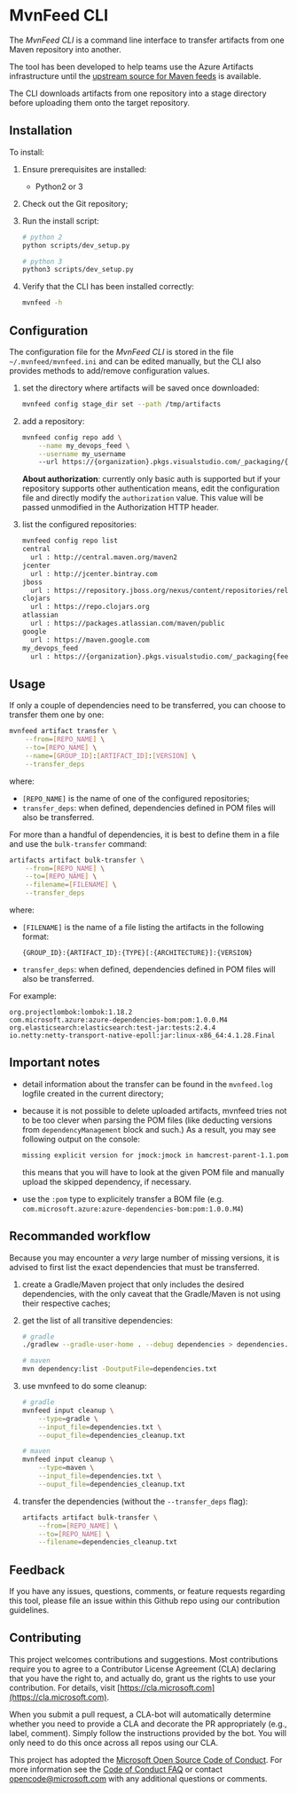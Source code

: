 # MvnFeed CLI

The _MvnFeed CLI_ is a command line interface to transfer artifacts from one Maven repository into another.

The tool has been developed to help teams use the Azure Artifacts infrastructure until the [upstream source for Maven feeds](https://visualstudio.uservoice.com/forums/330519-azure-devops-formerly-visual-studio-team-services/suggestions/32996752-add-upstream-sources-for-maven-feeds) is available.

The CLI downloads artifacts from one repository into a stage directory before uploading them onto the target repository.

## Installation

To install:

1. Ensure prerequisites are installed:
    * Python2 or 3

1. Check out the Git repository;

1. Run the install script:

    ```bash
    # python 2
    python scripts/dev_setup.py

    # python 3
    python3 scripts/dev_setup.py
    ```

1. Verify that the CLI has been installed correctly:

    ```bash
    mvnfeed -h
    ```

## Configuration

The configuration file for the _MvnFeed CLI_ is stored in the file `~/.mvnfeed/mvnfeed.ini` and can be edited manually, but the CLI also provides methods to add/remove configuration values.

1. set the directory where artifacts will be saved once downloaded:

    ```bash
    mvnfeed config stage_dir set --path /tmp/artifacts
    ```

1. add a repository:

    ```bash
    mvnfeed config repo add \
        --name my_devops_feed \
        --username my_username
        --url https://{organization}.pkgs.visualstudio.com/_packaging/{feed}/maven/v1
    ```

    **About authorization**: currently only basic auth is supported but if your repository supports other authentication means, edit the configuration file and directly modify the `authorization` value. This value will be passed unmodified in the Authorization HTTP header.

1. list the configured repositories:

    ```bash
    mvnfeed config repo list
    central
      url : http://central.maven.org/maven2
    jcenter
      url : http://jcenter.bintray.com
    jboss
      url : https://repository.jboss.org/nexus/content/repositories/releases
    clojars
      url : https://repo.clojars.org
    atlassian
      url : https://packages.atlassian.com/maven/public
    google
      url : https://maven.google.com
    my_devops_feed
      url : https://{organization}.pkgs.visualstudio.com/_packaging{feed}/maven/v1
    ```

## Usage

If only a couple of dependencies need to be transferred, you can choose to transfer them one by one:

```bash
mvnfeed artifact transfer \
    --from=[REPO_NAME] \
    --to=[REPO_NAME] \
    --name=[GROUP_ID]:[ARTIFACT_ID]:[VERSION] \
    --transfer_deps
```

where:

* `[REPO_NAME]` is the name of one of the configured repositories;
* `transfer_deps`: when defined, dependencies defined in POM files will also be transferred.

For more than a handful of dependencies, it is best to define them in a file and use the `bulk-transfer` command:

```bash
artifacts artifact bulk-transfer \
    --from=[REPO_NAME] \
    --to=[REPO_NAME] \
    --filename=[FILENAME] \
    --transfer_deps
```

where:

* `[FILENAME]` is the name of a file listing the artifacts in the following format:

    ```file
    {GROUP_ID}:{ARTIFACT_ID}:{TYPE}[:{ARCHITECTURE}]:{VERSION}
    ```

* `transfer_deps`: when defined, dependencies defined in POM files will also be transferred.

For example:

```file
org.projectlombok:lombok:1.18.2
com.microsoft.azure:azure-dependencies-bom:pom:1.0.0.M4
org.elasticsearch:elasticsearch:test-jar:tests:2.4.4
io.netty:netty-transport-native-epoll:jar:linux-x86_64:4.1.28.Final
```

## Important notes

* detail information about the transfer can be found in the `mvnfeed.log` logfile created in the current directory;

* because it is not possible to delete uploaded artifacts, mvnfeed tries not to be too clever when parsing the POM files (like deducting versions from `dependencyManagement` block and such.) As a result, you may see following output on the console:

    ```bash
    missing explicit version for jmock:jmock in hamcrest-parent-1.1.pom. Skipping
    ```

    this means that you will have to look at the given POM file and manually upload the skipped dependency, if necessary.

* use the `:pom` type to explicitely transfer a BOM file (e.g. `com.microsoft.azure:azure-dependencies-bom:pom:1.0.0.M4`)

## Recommanded workflow

Because you may encounter a _very_ large number of missing versions, it is advised to first list the exact dependencies that must be transferred.

1. create a Gradle/Maven project that only includes the desired dependencies, with the only caveat that the Gradle/Maven is not using their respective caches;

1. get the list of all transitive dependencies:

    ```bash
    # gradle
    ./gradlew --gradle-user-home . --debug dependencies > dependencies.txt

    # maven
    mvn dependency:list -DoutputFile=dependencies.txt
    ```

1. use mvnfeed to do some cleanup:

    ```bash
    # gradle
    mvnfeed input cleanup \
        --type=gradle \
        --input_file=dependencies.txt \
        --ouput_file=dependencies_cleanup.txt

    # maven
    mvnfeed input cleanup \
        --type=maven \
        --input_file=dependencies.txt \
        --ouput_file=dependencies_cleanup.txt
    ```

1. transfer the dependencies (without the `--transfer_deps` flag):

    ```bash
    artifacts artifact bulk-transfer \
        --from=[REPO_NAME] \
        --to=[REPO_NAME] \
        --filename=dependencies_cleanup.txt
    ```

## Feedback

If you have any issues, questions, comments, or feature requests regarding this tool, please file an issue within this Github repo using our contribution guidelines.

## Contributing

This project welcomes contributions and suggestions.  Most contributions require you to agree to a Contributor License Agreement (CLA) declaring that you have the right to, and actually do, grant us the rights to use your contribution. For details, visit [https://cla.microsoft.com](https://cla.microsoft.com).

When you submit a pull request, a CLA-bot will automatically determine whether you need to provide a CLA and decorate the PR appropriately (e.g., label, comment). Simply follow the instructions provided by the bot. You will only need to do this once across all repos using our CLA.

This project has adopted the [Microsoft Open Source Code of Conduct](https://opensource.microsoft.com/codeofconduct/). For more information see the [Code of Conduct FAQ](https://opensource.microsoft.com/codeofconduct/faq/) or contact [opencode@microsoft.com](mailto:opencode@microsoft.com) with any additional questions or comments.

